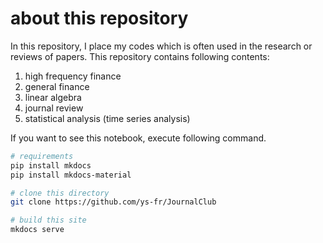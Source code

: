 # about this repository

In this repository, I place my codes which is often used in the research or reviews of papers. This repository contains following contents:

1. high frequency finance
2. general finance
3. linear algebra
4. journal review
5. statistical analysis (time series analysis)

If you want to see this notebook, execute following command.

```bash
# requirements
pip install mkdocs
pip install mkdocs-material

# clone this directory
git clone https://github.com/ys-fr/JournalClub

# build this site
mkdocs serve
```
